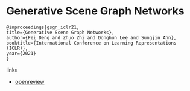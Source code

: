# Generative Scene Graph Networks

```
@inproceedings{gsgn_iclr21,
title={Generative Scene Graph Networks},
author={Fei Deng and Zhuo Zhi and Donghun Lee and Sungjin Ahn},
booktitle={International Conference on Learning Representations (ICLR)},
year={2021}
}
```

links
- [openreview](https://openreview.net/forum?id=RmcPm9m3tnk)
